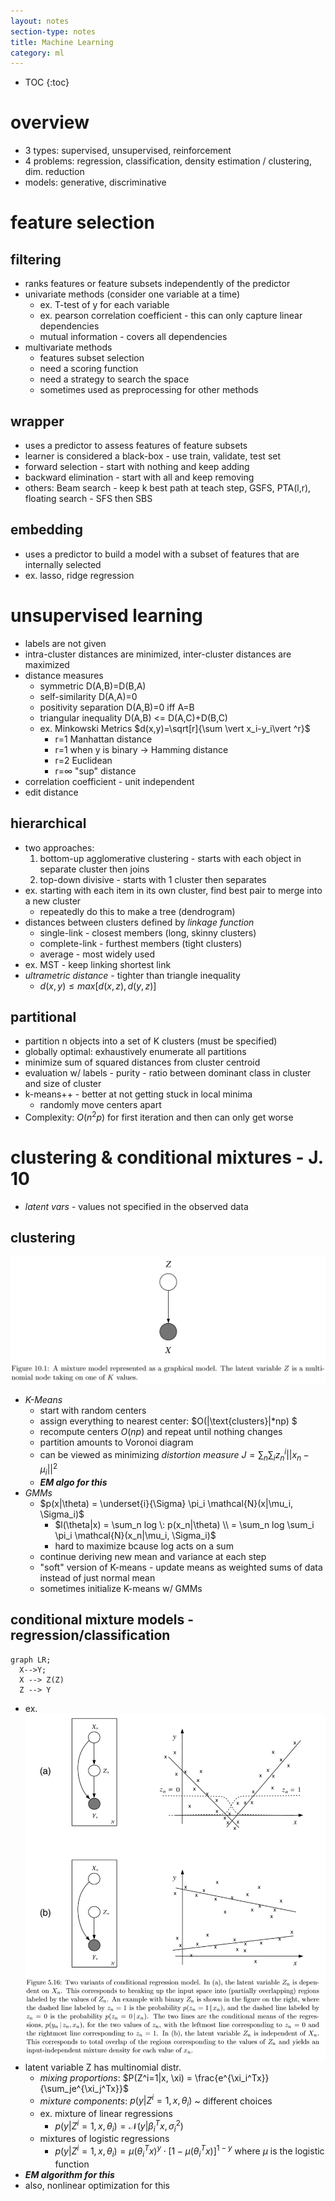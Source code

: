 ```yaml
---
layout: notes
section-type: notes
title: Machine Learning
category: ml
---
```

* TOC
{:toc}
# overview

- 3 types: supervised, unsupervised, reinforcement
- 4 problems: regression, classification, density estimation / clustering, dim. reduction
- models: generative, discriminative

# feature selection

## filtering

- ranks features or feature subsets independently of the predictor
- univariate methods (consider one variable at a time)
  - ex. T-test of y for each variable
  - ex. pearson correlation coefficient - this can only capture linear dependencies
  - mutual information - covers all dependencies
- multivariate methods
  - features subset selection
  - need a scoring function
  - need a strategy to search the space
  - sometimes used as preprocessing for other methods

## wrapper

- uses a predictor to assess features of feature subsets
- learner is considered a black-box - use train, validate, test set
- forward selection - start with nothing and keep adding
- backward elimination - start with all and keep removing
- others: Beam search - keep k best path at teach step, GSFS, PTA(l,r), floating search - SFS then SBS

## embedding

- uses a predictor to build a model with a subset of features that are internally selected
- ex. lasso, ridge regression

# unsupervised learning

- labels are not given
- intra-cluster distances are minimized, inter-cluster distances are maximized
- distance measures
  - symmetric D(A,B)=D(B,A)
  - self-similarity D(A,A)=0
  - positivity separation D(A,B)=0 iff A=B
  - triangular inequality D(A,B) <= D(A,C)+D(B,C)
  - ex. Minkowski Metrics $d(x,y)=\sqrt[r]{\sum \vert x_i-y_i\vert ^r}$
    - r=1 Manhattan distance
    - r=1 when y is binary -> Hamming distance
    - r=2 Euclidean
    - r=$\infty$ "sup" distance
- correlation coefficient - unit independent
- edit distance

## hierarchical

- two approaches:
    1. bottom-up agglomerative clustering - starts with each object in separate cluster then joins
    2. top-down divisive - starts with 1 cluster then separates
- ex. starting with each item in its own cluster, find best pair to merge into a new cluster
    - repeatedly do this to make a tree (dendrogram)
- distances between clusters defined by *linkage function*
  - single-link - closest members (long, skinny clusters)
  - complete-link - furthest members  (tight clusters)
  - average - most widely used
- ex. MST - keep linking shortest link
- *ultrametric distance* - tighter than triangle inequality
    - $d(x, y) \leq max[d(x,z), d(y,z)]$

## partitional

- partition n objects into a set of K clusters (must be specified)
- globally optimal: exhaustively enumerate all partitions
- minimize sum of squared distances from cluster centroid
- evaluation w/ labels - purity - ratio between dominant class in cluster and size of cluster
- k-means++ - better at not getting stuck in local minima
  - randomly move centers apart
- Complexity: $O(n^2p)$ for first iteration and then can only get worse

# clustering & conditional mixtures - J. 10

- *latent vars* - values not specified in the observed data

## clustering

![](assets/ml/j10_1.png)



- *K-Means*
  - start with random centers
  - assign everything to nearest center: $O(\|\text{clusters}\|*np) $
  - recompute centers $O(np)$ and repeat until nothing changes
  - partition amounts to Voronoi diagram
  - can be viewed as minimizing *distortion measure* $J=\sum_n \sum_i z_n^i ||x_n - \mu_i||^2$
  - ***EM algo for this***
- *GMMs*
  - $p(x|\theta) = \underset{i}{\Sigma} \pi_i \mathcal{N}(x|\mu_i, \Sigma_i)$
    - $l(\theta|x) = \sum_n log \: p(x_n|\theta) \\ = \sum_n log \sum_i \pi_i \mathcal{N}(x_n|\mu_i, \Sigma_i)$
    - hard to maximize bcause log acts on a sum
  - continue deriving new mean and variance at each step
  - "soft" version of K-means - update means as weighted sums of data instead of just normal mean
  - sometimes initialize K-means w/ GMMs

## conditional mixture models - regression/classification

```mermaid
graph LR;
  X-->Y;
  X --> Z(Z)
  Z --> Y
```

- ex. ![](assets/ml/j5_16.png)
- latent variable Z has multinomial distr.
  - *mixing proportions*: $P(Z^i=1|x, \xi) = \frac{e^{\xi_i^Tx}}{\sum_je^{\xi_j^Tx}}$
  - *mixture components*: $p(y|Z^i=1, x, \theta_i)$ ~ different choices
  - ex. mixture of linear regressions
    - $p(y|Z^i=1, x, \theta_i) = \mathcal{N}(y|\beta_i^Tx, \sigma_i^2)$
  - mixtures of logistic regressions
    - $p(y|Z^i=1, x, \theta_i) = \mu(\theta_i^Tx)^y\cdot[1-\mu(\theta_i^Tx)]^{1-y}$ where $\mu$ is the logistic function
- ***EM algorithm for this***
- also, nonlinear optimization for this